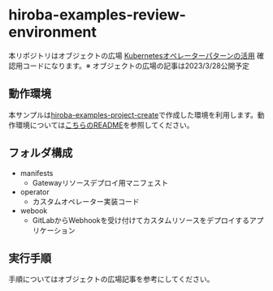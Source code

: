 # hiroba-examples-review-environment

本リポジトリはオブジェクトの広場 [Kubernetesオペレーターパターンの活用](https://www.ogis-ri.co.jp/otc/hiroba/technical/kubernetes_use/part9.html) 確認用コードになります。※ オブジェクトの広場の記事は2023/3/28公開予定

## 動作環境

本サンプルは[hiroba-examples-project-create](https://github.com/nautible/hiroba-examples-project-create)で作成した環境を利用します。動作環境については[こちらのREADME](https://github.com/nautible/hiroba-examples-project-create)を参照してください。

## フォルダ構成

- manifests
  - Gatewayリソースデプロイ用マニフェスト
- operator
  - カスタムオペレーター実装コード
- webook
  - GitLabからWebhookを受け付けてカスタムリソースをデプロイするアプリケーション

## 実行手順

手順についてはオブジェクトの広場記事を参考にしてください。
